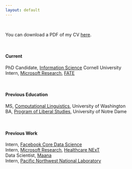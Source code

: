 ```yaml
---
layout: default
---
```


<br>

You can download a PDF of my CV [here](http://maria-antoniak.github.io/resources/maria_antoniak.pdf).

<br>

#### Current

PhD Candidate, [Information Science](http://infosci.cornell.edu/) Cornell University  
Intern, [Microsoft Research](https://www.microsoft.com/en-us/research/), [FATE](https://www.microsoft.com/en-us/research/group/fate/)  

<br>

#### Previous Education

MS, [Computational Linguistics](https://www.compling.uw.edu/), University of Washington  
BA, [Program of Liberal Studies](https://pls.nd.edu/), University of Notre Dame  

<br>

#### Previous Work

Intern, [Facebook Core Data Science](https://research.fb.com/core-data-science/)  
Intern, [Microsoft Research](https://www.microsoft.com/en-us/research/), [Healthcare NExT](https://www.microsoft.com/en-us/research/research-area/medical-health-genomics)  
Data Scientist, [Maana](https://www.maana.io/)  
Intern, [Pacific Northwest National Laboratory](https://www.pnl.gov/)  

<!-- #### Current

<table style="width:100%">
  <tr>
    <td width="25%">2016 - Present</td>
    <td>PhD Candidate, <a href="http://infosci.cornell.edu/">Information Science</a> Cornell University</td>
  </tr>
  <tr>
    <td width="25%">Summer 2020 - Present</td>
    <td>Intern, Microsoft Research Montreal, <a href="https://www.microsoft.com/en-us/research/group/fate/">FATE</a></td>
  </tr>
</table>

<br>

#### Previous Education

<table style="width:100%">
  <tr>
    <td width="25%">2013-2014</td>
    <td>MS, <a href="https://www.compling.uw.edu/">Computational Linguistics</a>, University of Washington</td>
  </tr>
  <tr>
    <td width="25%">2007-2011</td>
    <td>BA, <a href="https://pls.nd.edu/">Program of Liberal Studies</a>, University of Notre Dame</td>
  </tr>
</table>

<br>

#### Previous Work

<table style="width:100%">
  <tr>
    <td width="25%">Summer 2019</td>
    <td>Intern, <a href="https://research.fb.com/core-data-science/">Facebook Core Data Science</a></td>
  </tr>
  <tr>
    <td width="25%">Summer 2018</td>
    <td>Intern, <a href="https://www.microsoft.com/en-us/research/">Microsoft Research</a></td>
  </tr>
  <tr>
    <td width="25%">2014-2016</td>
    <td>Data Scientist, <a href="https://www.maana.io/">Maana</a></td>
  </tr>
  <tr>
    <td width="25%">Summer-Fall 2014</td>
    <td>Intern, <a href="https://www.pnl.gov/">Pacific Northwest National Laboratory</a></td>
  </tr>
  <tr>
    <td width="25%">Summer 2013</td>
    <td>Intern, <a href="https://www.pnl.gov/">Pacific Northwest National Laboratory</a></td>
  </tr>
</table> -->